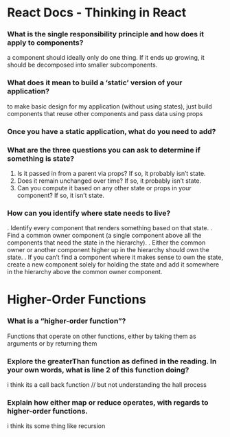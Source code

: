 # React Docs - Thinking in React

### What is the single responsibility principle and how does it apply to components?
a component should ideally only do one thing. If it ends up growing, it should be decomposed into smaller subcomponents.

### What does it mean to build a ‘static’ version of your application?
to make basic design for my application (without using states), just  build components that reuse other components and pass data using props

### Once you have a static application, what do you need to add?

### What are the three questions you can ask to determine if something is state?
1. Is it passed in from a parent via props? If so, it probably isn’t state.
2. Does it remain unchanged over time? If so, it probably isn’t state.
3. Can you compute it based on any other state or props in your component? If so, it isn’t state.

### How can you identify where state needs to live?
. Identify every component that renders something based on that state.
. Find a common owner component (a single component above all the components that need the state in the hierarchy).
. Either the common owner or another component higher up in the hierarchy should own the state.
. If you can’t find a component where it makes sense to own the state, create a new component solely for holding the state and add it somewhere in the hierarchy above the common owner component.



# Higher-Order Functions
### What is a “higher-order function”?
Functions that operate on other functions, either by taking them as arguments or by returning them

### Explore the greaterThan function as defined in the reading. In your own words, what is line 2 of this function doing?
i think its a call back function  // but not understanding the hall process

### Explain how either map or reduce operates, with regards to higher-order functions.
i think its some thing like recursion
